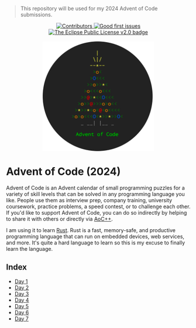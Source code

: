 > This repository will be used for my 2024 Advent of Code submissions.

<center>
    <a href="https://github.com/Tygo-van-den-Hurk/Advent-of-Code-2024/graphs/contributors">
        <img src="https://img.shields.io/github/contributors/Tygo-van-den-Hurk/Advent-of-Code-2024" alt="Contributors"/>
    </a>
    <a href="https://github.com/Tygo-van-den-Hurk/Advent-of-Code-2024/issues?q=is%3Aissue+is%3Aopen+label%3A%22good+first+issue%22">
        <img src="https://img.shields.io/github/issues/Tygo-van-den-Hurk/Advent-of-Code-2024/good%20first%20issue" alt="Good first issues" />
    </a>
    <a href="https://github.com/Tygo-van-den-Hurk/Advent-of-Code-2024/blob/main/LICENSE">
        <img src="https://img.shields.io/badge/License-Eclipse%20Public%20License%20v2.0-green.svg" alt="The Eclipse Public License v2.0 badge" />
    </a>
</center>
<br>
<div align="center">
  <center>
    <img src="./logo.png" alt="The Advent of Code logo." height="300em" align="center">
  </center>
</div>


# Advent of Code (2024)
Advent of Code is an Advent calendar of small programming puzzles for a variety of skill levels that can be solved in any programming language you like. People use them as interview prep, company training, university coursework, practice problems, a speed contest, or to challenge each other. If you'd like to support Advent of Code, you can do so indirectly by helping to share it with others or directly via [AoC++](https://adventofcode.com/2024/support).

I am using it to learn [Rust](http://rust-lang.org/). Rust is a fast, memory-safe, and productive programming language that can run on embedded devices, web services, and more. It's quite a hard language to learn so this is my excuse to finally learn the language.

## Index
- [Day 1](./src/bin/day1.rs)
- [Day 2](./src/bin/day2.rs)
- [Day 3](./src/bin/day3.rs)
- [Day 4](./src/bin/day4.rs)
- [Day 5](./src/bin/day5.rs)
- [Day 6](./src/bin/day6.rs)
- [Day 7](./src/bin/day7.rs)
